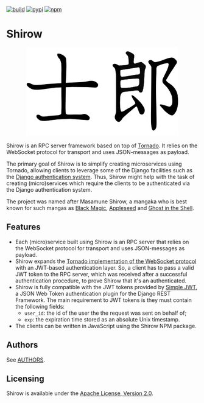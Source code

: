[![build](https://github.com/tolstoyevsky/shirow/actions/workflows/jobs.yml/badge.svg)](https://github.com/tolstoyevsky/shirow/actions)
[![pypi](https://img.shields.io/pypi/v/shirow.svg)](https://pypi.org/project/shirow/)
[![npm](https://badge.fury.io/js/shirow.svg?style=flat)](https://npmjs.org/package/shirow)

# Shirow

<p align="center">
    <img src="/logo/400x232.png" alt="Shirow">
</p>

Shirow is an RPC server framework based on top of [Tornado](http://tornadoweb.org/en/stable/). It relies on the WebSocket protocol for transport and uses JSON-messages as payload.

The primary goal of Shirow is to simplify creating microservices using Tornado, allowing clients to leverage some of the Django facilities such as the [Django authentication system](https://docs.djangoproject.com/en/2.2/topics/auth/). Thus, Shirow might help with the task of creating (micro)services which require the clients to be authenticated via the Django authentication system.

The project was named after Masamune Shirow, a mangaka who is best known for such mangas as [Black Magic](https://en.wikipedia.org/wiki/Black_Magic_(manga)), [Appleseed](https://en.wikipedia.org/wiki/Appleseed_(manga)) and [Ghost in the Shell](https://en.wikipedia.org/wiki/Ghost_in_the_Shell_(manga)).

## Features

* Each (micro)service built using Shirow is an RPC server that relies on the WebSocket protocol for transport and uses JSON-messages as payload.
* Shirow expands the [Tornado implementation of the WebSocket protocol](https://www.tornadoweb.org/en/stable/websocket.html) with an JWT-based authentication layer. So, a client has to pass a valid JWT token to the RPC server, which was received after a successful authentication procedure, to prove Shirow that it's an authenticated.
* Shirow is fully compatible with the JWT tokens provided by [Simple JWT](https://github.com/SimpleJWT/django-rest-framework-simplejwt), a JSON Web Token authentication plugin for the Django REST Framework. The main requirement to JWT tokens is they must contain the following fields:
  * `user_id`: the id of the user the the request was sent on behalf of;
  * `exp`: the expiration time stored as an absolute Unix timestamp.
* The clients can be written in JavaScript using the Shirow NPM package.

## Authors

See [AUTHORS](AUTHORS.md).

## Licensing

Shirow is available under the [Apache License, Version 2.0](LICENSE).
